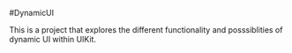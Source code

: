 #DynamicUI

This is a project that explores the different functionality and posssiblities of dynamic UI within UIKit. 